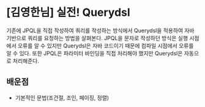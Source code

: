 # [김영한님] 실전! Querydsl
기존에 JPQL을 직접 작성하여 쿼리를 작성하는 방식에서 Querydsl을 적용하여 자바 기반으로 쿼리를 요청하는 방법을 살펴본다. JPQL을 문자로 작성하던 방식은 실행 시점에서 오류를 알 수 있지만 Querydsl은 자바 코드이기 때문에 컴파일 시점에서 오류를 알 수 있다. 또한 JPQL은 파라미터 바인딩을  직접 처리해야 했지만 Querydsl은 자동으로 처리해준다.

## 배운점
- 기본적인 문법(조건절, 조인, 페이징, 정렬)
